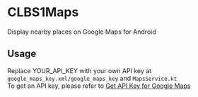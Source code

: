 # CLBS1Maps
Display nearby places on Google Maps for Android

## Usage
Replace YOUR_API_KEY with your own API key at ```google_maps_key.xml/google_maps_key``` and ```MapsService.kt``` <br/>
To get an API key, please refer to [Get API Key for Google Maps](https://developers.google.com/maps/documentation/android-sdk/get-api-key)

